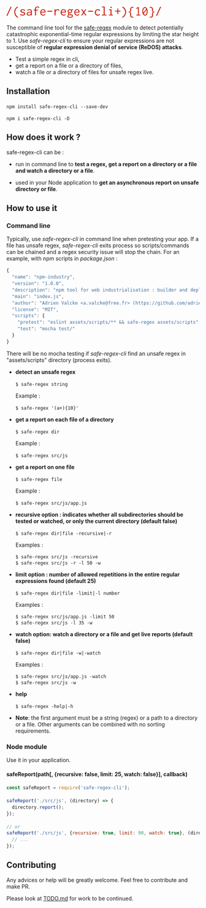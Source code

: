 <img src="logo.png" alt="safe-regex-cli"/>

The command line tool for the [safe-regex](https://github.com/substack/safe-regex) module to detect potentially catastrophic exponential-time regular expressions by limiting the star height to 1. Use *safe-regex-cli* to ensure your regular expressions are not susceptible of **regular expression denial of service (ReDOS) attacks**.

- Test a simple regex in cli,
- get a report on a file or a directory of files,
- watch a file or a directory of files for unsafe regex live.

## Installation

`npm install safe-regex-cli --save-dev`

`npm i safe-regex-cli -D`

## How does it work ?

safe-regex-cli can be :

- run in command line to **test a regex, get a report on a directory or a file and watch a directory or a file**.

- used in your Node application to **get an asynchronous report on unsafe directory or file**.

## How to use it

### Command line

Typically, use *safe-regex-cli* in command line when pretesting your app. If a file has unsafe regex, *safe-regex-cli* exits process so scripts/commands can be chained and a regex security issue will stop the chain. For an example, with npm scripts in *package.json* :

```javascript
{
  "name": "npm-industry",
  "version": "1.0.0",
  "description": "npm tool for web industrialisation : builder and deployer prototype for es6 project in CI and CD",
  "main": "index.js",
  "author": "Adrien Valcke <a.valcke@free.fr> (https://github.com/adrienvalcke)",
  "license": "MIT",
  "scripts": {
    "pretest": "eslint assets/scripts/** && safe-regex assets/scripts",
    "test": "mocha test/"
  }
}
```

There will be no mocha testing if *safe-regex-cli* find an unsafe regex in "assets/scripts" directory (process exits).

- **detect an unsafe regex**

  `$ safe-regex string`

  Example :

  `$ safe-regex '(a+){10}'`

- **get a report on each file of a directory**

  `$ safe-regex dir`

  Example :

  `$ safe-regex src/js`

- **get a report on one file**

  `$ safe-regex file`

  Example :

  `$ safe-regex src/js/app.js`

- **recursive option : indicates whether all subdirectories should be tested or watched, or only the current directory (default false)**

  `$ safe-regex dir|file -recursive|-r`

  Examples :

  ```
  $ safe-regex src/js -recursive
  $ safe-regex src/js -r -l 50 -w
  ```
- **limit option : number of allowed repetitions in the entire regular expressions found (default 25)**

  `$ safe-regex dir|file -limit|-l number`

  Examples :

  ```
  $ safe-regex src/js/app.js -limit 50
  $ safe-regex src/js -l 35 -w
  ```
- **watch option: watch a directory or a file and get live reports (default false)**

  `$ safe-regex dir|file -w|-watch`

  Examples :

  ```
  $ safe-regex src/js/app.js -watch
  $ safe-regex src/js -w
  ```

- **help**

  `$ safe-regex -help|-h`


- **Note**: the first argument must be a string (regex) or a path to a directory or a file. Other arguments can be combined with no sorting requirements.

### Node module

Use it in your application.

#### safeReport(path[, {recursive: false, limit: 25, watch: false}], callback)

```javascript
const safeReport = require('safe-regex-cli');

safeReport('./src/js', (directory) => {
  directory.report();
});

// or
safeReport('./src/js', {recursive: true, limit: 90, watch: true}, (directory) => {
  // ...
});
```

## Contributing

Any advices or help will be greatly welcome. Feel free to contribute and make PR.

Please look at [TODO.md](./TODO.md) for work to be continued.
